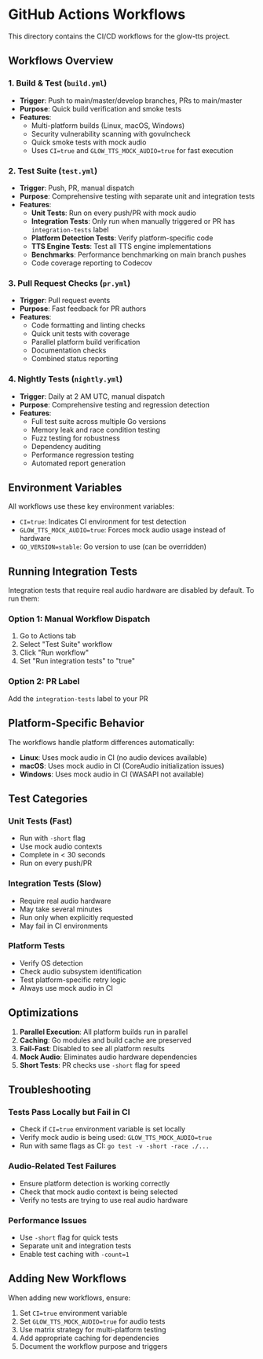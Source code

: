 # GitHub Actions Workflows

This directory contains the CI/CD workflows for the glow-tts project.

## Workflows Overview

### 1. Build & Test (`build.yml`)
- **Trigger**: Push to main/master/develop branches, PRs to main/master
- **Purpose**: Quick build verification and smoke tests
- **Features**:
  - Multi-platform builds (Linux, macOS, Windows)
  - Security vulnerability scanning with govulncheck
  - Quick smoke tests with mock audio
  - Uses `CI=true` and `GLOW_TTS_MOCK_AUDIO=true` for fast execution

### 2. Test Suite (`test.yml`)
- **Trigger**: Push, PR, manual dispatch
- **Purpose**: Comprehensive testing with separate unit and integration tests
- **Features**:
  - **Unit Tests**: Run on every push/PR with mock audio
  - **Integration Tests**: Only run when manually triggered or PR has `integration-tests` label
  - **Platform Detection Tests**: Verify platform-specific code
  - **TTS Engine Tests**: Test all TTS engine implementations
  - **Benchmarks**: Performance benchmarking on main branch pushes
  - Code coverage reporting to Codecov

### 3. Pull Request Checks (`pr.yml`)
- **Trigger**: Pull request events
- **Purpose**: Fast feedback for PR authors
- **Features**:
  - Code formatting and linting checks
  - Quick unit tests with coverage
  - Parallel platform build verification
  - Documentation checks
  - Combined status reporting

### 4. Nightly Tests (`nightly.yml`)
- **Trigger**: Daily at 2 AM UTC, manual dispatch
- **Purpose**: Comprehensive testing and regression detection
- **Features**:
  - Full test suite across multiple Go versions
  - Memory leak and race condition testing
  - Fuzz testing for robustness
  - Dependency auditing
  - Performance regression testing
  - Automated report generation

## Environment Variables

All workflows use these key environment variables:

- `CI=true`: Indicates CI environment for test detection
- `GLOW_TTS_MOCK_AUDIO=true`: Forces mock audio usage instead of hardware
- `GO_VERSION=stable`: Go version to use (can be overridden)

## Running Integration Tests

Integration tests that require real audio hardware are disabled by default. To run them:

### Option 1: Manual Workflow Dispatch
1. Go to Actions tab
2. Select "Test Suite" workflow
3. Click "Run workflow"
4. Set "Run integration tests" to "true"

### Option 2: PR Label
Add the `integration-tests` label to your PR

## Platform-Specific Behavior

The workflows handle platform differences automatically:

- **Linux**: Uses mock audio in CI (no audio devices available)
- **macOS**: Uses mock audio in CI (CoreAudio initialization issues)
- **Windows**: Uses mock audio in CI (WASAPI not available)

## Test Categories

### Unit Tests (Fast)
- Run with `-short` flag
- Use mock audio contexts
- Complete in < 30 seconds
- Run on every push/PR

### Integration Tests (Slow)
- Require real audio hardware
- May take several minutes
- Run only when explicitly requested
- May fail in CI environments

### Platform Tests
- Verify OS detection
- Check audio subsystem identification
- Test platform-specific retry logic
- Always use mock audio in CI

## Optimizations

1. **Parallel Execution**: All platform builds run in parallel
2. **Caching**: Go modules and build cache are preserved
3. **Fail-Fast**: Disabled to see all platform results
4. **Mock Audio**: Eliminates audio hardware dependencies
5. **Short Tests**: PR checks use `-short` flag for speed

## Troubleshooting

### Tests Pass Locally but Fail in CI
- Check if `CI=true` environment variable is set locally
- Verify mock audio is being used: `GLOW_TTS_MOCK_AUDIO=true`
- Run with same flags as CI: `go test -v -short -race ./...`

### Audio-Related Test Failures
- Ensure platform detection is working correctly
- Check that mock audio context is being selected
- Verify no tests are trying to use real audio hardware

### Performance Issues
- Use `-short` flag for quick tests
- Separate unit and integration tests
- Enable test caching with `-count=1`

## Adding New Workflows

When adding new workflows, ensure:
1. Set `CI=true` environment variable
2. Set `GLOW_TTS_MOCK_AUDIO=true` for audio tests
3. Use matrix strategy for multi-platform testing
4. Add appropriate caching for dependencies
5. Document the workflow purpose and triggers
